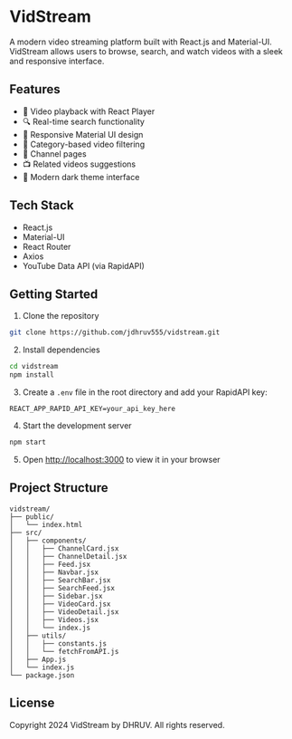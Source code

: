 # VidStream

A modern video streaming platform built with React.js and Material-UI. VidStream allows users to browse, search, and watch videos with a sleek and responsive interface.

## Features

- 🎥 Video playback with React Player
- 🔍 Real-time search functionality
- 📱 Responsive Material UI design
- 🎯 Category-based video filtering
- 👤 Channel pages
- 📺 Related videos suggestions
- 🎨 Modern dark theme interface

## Tech Stack

- React.js
- Material-UI
- React Router
- Axios
- YouTube Data API (via RapidAPI)

## Getting Started

1. Clone the repository
```bash
git clone https://github.com/jdhruv555/vidstream.git
```

2. Install dependencies
```bash
cd vidstream
npm install
```

3. Create a `.env` file in the root directory and add your RapidAPI key:
```
REACT_APP_RAPID_API_KEY=your_api_key_here
```

4. Start the development server
```bash
npm start
```

5. Open [http://localhost:3000](http://localhost:3000) to view it in your browser

## Project Structure

```
vidstream/
├── public/
│   └── index.html
├── src/
│   ├── components/
│   │   ├── ChannelCard.jsx
│   │   ├── ChannelDetail.jsx
│   │   ├── Feed.jsx
│   │   ├── Navbar.jsx
│   │   ├── SearchBar.jsx
│   │   ├── SearchFeed.jsx
│   │   ├── Sidebar.jsx
│   │   ├── VideoCard.jsx
│   │   ├── VideoDetail.jsx
│   │   ├── Videos.jsx
│   │   └── index.js
│   ├── utils/
│   │   ├── constants.js
│   │   └── fetchFromAPI.js
│   ├── App.js
│   └── index.js
└── package.json
```

## License

Copyright 2024 VidStream by DHRUV. All rights reserved.
